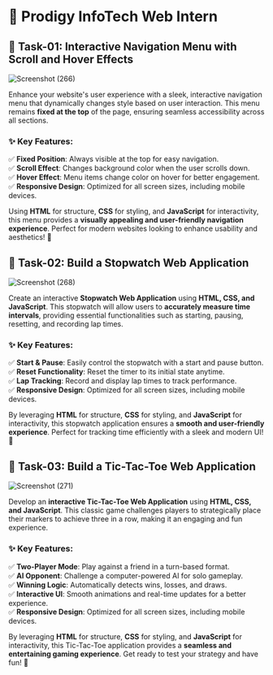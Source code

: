 # 🌟 Prodigy InfoTech Web Intern  

## 🎯 Task-01: Interactive Navigation Menu with Scroll and Hover Effects 

![Screenshot (266)](https://github.com/user-attachments/assets/2fc8618c-07d1-488e-a941-ec280a8ce75d)

Enhance your website's user experience with a sleek, interactive navigation menu that dynamically changes style based on user interaction. This menu remains **fixed at the top** of the page, ensuring seamless accessibility across all sections.  

### ✨ Key Features:  
✅ **Fixed Position**: Always visible at the top for easy navigation.  
✅ **Scroll Effect**: Changes background color when the user scrolls down.  
✅ **Hover Effect**: Menu items change color on hover for better engagement.  
✅ **Responsive Design**: Optimized for all screen sizes, including mobile devices.  

Using **HTML** for structure, **CSS** for styling, and **JavaScript** for interactivity, this menu provides a **visually appealing and user-friendly navigation experience**. Perfect for modern websites looking to enhance usability and aesthetics! 🚀  


## 🎯 Task-02: Build a Stopwatch Web Application  

![Screenshot (268)](https://github.com/user-attachments/assets/8ce24df9-beea-460a-92d7-89b9d8838889)

Create an interactive **Stopwatch Web Application** using **HTML, CSS, and JavaScript**. This stopwatch will allow users to **accurately measure time intervals**, providing essential functionalities such as starting, pausing, resetting, and recording lap times.  

### ✨ Key Features:  
✅ **Start & Pause**: Easily control the stopwatch with a start and pause button.  
✅ **Reset Functionality**: Reset the timer to its initial state anytime.  
✅ **Lap Tracking**: Record and display lap times to track performance.  
✅ **Responsive Design**: Optimized for all screen sizes, including mobile devices.  

By leveraging **HTML** for structure, **CSS** for styling, and **JavaScript** for interactivity, this stopwatch application ensures a **smooth and user-friendly experience**. Perfect for tracking time efficiently with a sleek and modern UI! 🚀  


## 🎯 Task-03: Build a Tic-Tac-Toe Web Application  

![Screenshot (271)](https://github.com/user-attachments/assets/49889aa3-43bb-4b89-b26e-ff55439b65a1)

Develop an **interactive Tic-Tac-Toe Web Application** using **HTML, CSS, and JavaScript**. This classic game challenges players to strategically place their markers to achieve three in a row, making it an engaging and fun experience.  

### ✨ Key Features:  
✅ **Two-Player Mode**: Play against a friend in a turn-based format.  
✅ **AI Opponent**: Challenge a computer-powered AI for solo gameplay.  
✅ **Winning Logic**: Automatically detects wins, losses, and draws.  
✅ **Interactive UI**: Smooth animations and real-time updates for a better experience.  
✅ **Responsive Design**: Optimized for all screen sizes, including mobile devices.  

By leveraging **HTML** for structure, **CSS** for styling, and **JavaScript** for interactivity, this Tic-Tac-Toe application provides a **seamless and entertaining gaming experience**. Get ready to test your strategy and have fun! 🚀  



